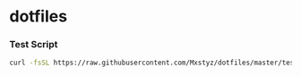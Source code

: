 # dotfiles
### Test Script
```bash
curl -fsSL https://raw.githubusercontent.com/Mxstyz/dotfiles/master/test.sh | sh

